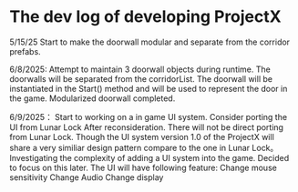 # The dev log of developing ProjectX

5/15/25
    Start to make the doorwall modular and separate from the corridor prefabs.

6/8/2025:
            Attempt to maintain 3 doorwall objects during runtime. The doorwalls will be separated from the corridorList.
            The doorwall will be instantiated in the Start() method and will be used to represent the door in the game.
            Modularized doorwall completed.

6/9/2025：
            Start to working on a in game UI system. Consider porting the UI from Lunar Lock
            After reconsideration. There will not be direct porting from Lunar Lock. Though the UI system version 1.0 of the ProjectX will share a very similiar design pattern compare to the one in Lunar Lock。
            Investigating the complexity of adding a UI system into the game. Decided to focus on this later. The UI will have following feature:
                Change mouse sensitivity
                Change Audio
                Change display